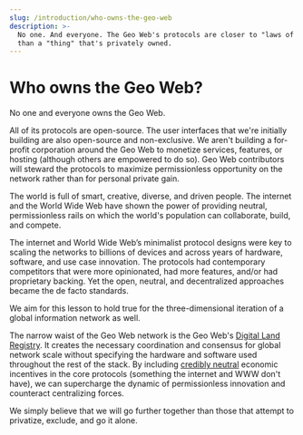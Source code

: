 ```yaml
---
slug: /introduction/who-owns-the-geo-web
description: >-
  No one. And everyone. The Geo Web's protocols are closer to "laws of physics"
  than a "thing" that's privately owned.
---
```


# Who owns the Geo Web?

No one and everyone owns the Geo Web.

All of its protocols are open-source. The user interfaces that we're initially building are also open-source and non-exclusive. We aren't building a for-profit corporation around the Geo Web to monetize services, features, or hosting (although others are empowered to do so). Geo Web contributors will steward the protocols to maximize permissionless opportunity on the network rather than for personal private gain.

The world is full of smart, creative, diverse, and driven people. The internet and the World Wide Web have shown the power of providing neutral, permissionless rails on which the world's population can collaborate, build, and compete.

The internet and World Wide Web’s minimalist protocol designs were key to scaling the networks to billions of devices and across years of hardware, software, and use case innovation. The protocols had contemporary competitors that were more opinionated, had more features, and/or had proprietary backing. Yet the open, neutral, and decentralized approaches became the de facto standards.

We aim for this lesson to hold true for the three-dimensional iteration of a global information network as well.

The narrow waist of the Geo Web network is the Geo Web's [Digital Land Registry](../concepts/digital-land-registry). It creates the necessary coordination and consensus for global network scale without specifying the hardware and software used throughout the rest of the stack. By including [credibly neutral](https://nakamoto.com/credible-neutrality/) economic incentives in the core protocols (something the internet and WWW don't have), we can supercharge the dynamic of permissionless innovation and counteract centralizing forces.

We simply believe that we will go further together than those that attempt to privatize, exclude, and go it alone.